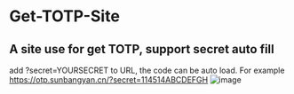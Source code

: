 # Get-TOTP-Site
A site use for get TOTP, support secret auto fill
--
add ?secret=YOURSECRET to URL, the code can be auto load.
For example https://otp.sunbangyan.cn/?secret=114514ABCDEFGH
![image](https://github.com/user-attachments/assets/58d3062d-c83b-41b6-9b2c-db4f2dc83f85)
